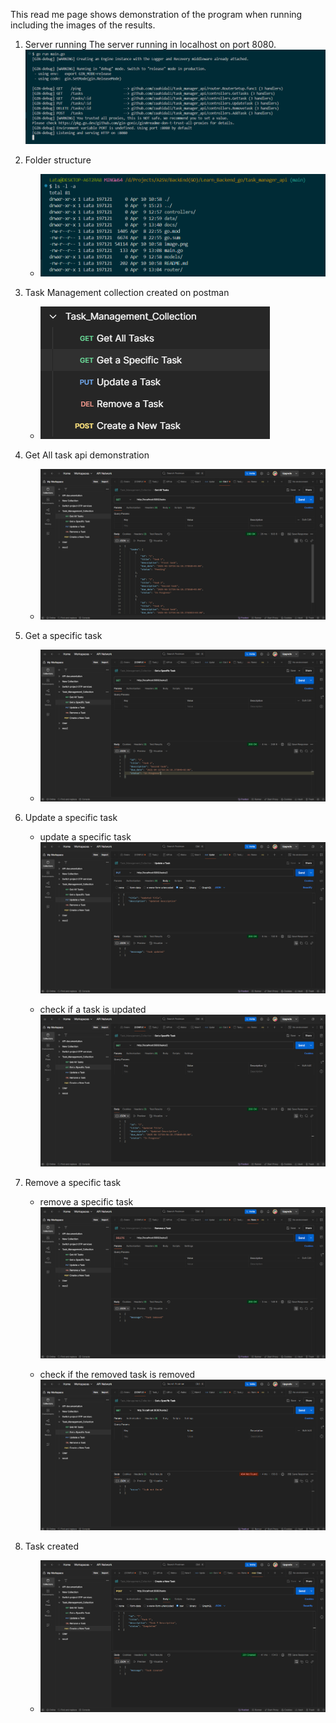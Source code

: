 This read me page shows demonstration of the program when running including the images of the results.

1. Server running
   The server running in localhost on port 8080.
   ![alt text](image.png)

2. Folder structure

   - ![alt text](image-1.png)

3. Task Management collection created on postman

   - ![alt text](image-2.png)

4. Get All task api demonstration

   - ![alt text](image-3.png)

5. Get a specific task

   - ![alt text](image-4.png)

6. Update a specific task

   - update a specific task
     ![alt text](image-5.png)

   - check if a task is updated
     ![alt text](image-6.png)

7. Remove a specific task

   - remove a specific task
     ![alt text](image-7.png)

   - check if the removed task is removed
     ![alt text](image-8.png)

8. Task created
   - ![alt text](image-9.png)
